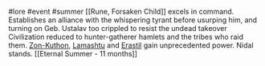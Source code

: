 #lore #event #summer
[[Rune, Forsaken Child]] excels in command. Establishes an alliance with the whispering tyrant before usurping him, and turning on Geb. Ustalav too crippled to resist the undead takeover
Civilization reduced to hunter-gatherer hamlets and the tribes who raid them.
[Zon-Kuthon](https://2e.aonprd.com/Deities.aspx?ID=296), [Lamashtu](https://2e.aonprd.com/Deities.aspx?ID=287) and [Erastil](https://2e.aonprd.com/Deities.aspx?ID=282) gain unprecedented power.
Nidal stands.
[[Eternal Summer - 11 months]]